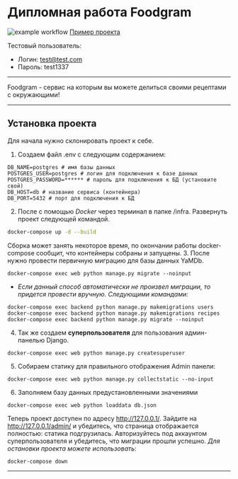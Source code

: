 # Дипломная работа Foodgram
![example workflow](https://github.com/walera43/foodgram-project-react/actions/workflows/foodgram_workflow.yaml/badge.svg)
[Пример проекта](http://178.154.193.47/)

Тестовый пользователь:
- Логин: test@test.com
- Пароль: test1337
____
Foodgram - сервис на которым вы можете делиться своими рецептами с окружающими!
____
## Установка проекта

Для начала нужно склонировать проект к себе.
1. Создаем файл .env с следующим содержанием:
```
DB_NAME=postgres # имя базы данных
POSTGRES_USER=postgres # логин для подключения к базе данных
POSTGRES_PASSWORD=****** # пароль для подключения к БД (установите свой)
DB_HOST=db # название сервиса (контейнера)
DB_PORT=5432 # порт для подключения к БД 
```

2. После с помощью *Docker* через терминал в папке /infra. Развернуть проект следующей командой.

```sh
docker-compose up -d --build 
```

Сборка может занять некоторое время, по окончании работы docker-compose сообщит, что контейнеры собраны и запущены.
3. После нужно провести первичную миграцию для базы данных YaMDb.
```
docker-compose exec web python manage.py migrate --noinput
```
*  _Если данный способ автоматически не произвел миграции, то придется провести вручную. Следующими командами:_
```
docker-compose exec backend python manage.py makemigrations users
docker-compose exec backend python manage.py makemigrations recipes
docker-compose exec backend python manage.py migrate --noinput
```
4. Так же создаем **суперпользователя** для пользования админ-панелью Django.
```
docker-compose exec web python manage.py createsuperuser
```
5. Собираем статику для правильного отображения Admin панели:
```
docker-compose exec web python manage.py collectstatic --no-input
```
6. Заполняем базу данных предустановленными значениями
```
docker-compose exec web python loaddata db.json
```

Теперь проект доступен по адресу http://127.0.0.1/.
Зайдите на http://127.0.0.1/admin/ и убедитесь, что страница отображается полностью: статика подгрузилась.
Авторизуйтесь под аккаунтом суперпользователя и убедитесь, что миграции прошли успешно.
_Для остановки проекта можете использовать_:
```
docker-compose down
```
___
